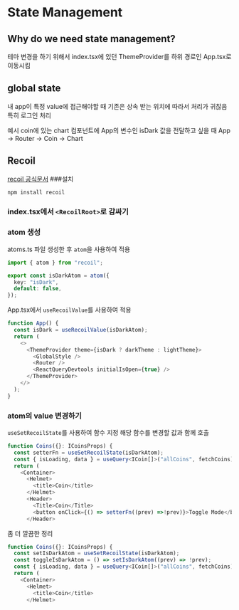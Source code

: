 # State Management

## Why do we need state management?

테마 변경을 하기 위해서 index.tsx에 있던 ThemeProvider를 하위 경로인 App.tsx로 이동시킴

## global state

내 app이 특정 value에 접근해야할 때
기존은 상속 받는 위치에 따라서 처리가 귀찮음
특히 로그인 처리

예시 coin에 있는 chart 컴포넌트에 App의 변수인 isDark 값을 전달하고 싶을 때
App -> Router -> Coin -> Chart

## Recoil

[recoil 공식문서](https://recoiljs.org/ko/) ###설치

```
npm install recoil
```

### index.tsx에서 `<RecoilRoot>`로 감싸기

### atom 생성

atoms.ts 파일 생성한 후 `atom`을 사용하여 적용

```ts
import { atom } from "recoil";

export const isDarkAtom = atom({
  key: "isDark",
  default: false,
});
```

App.tsx에서 `useRecoilValue`를 사용하여 적용

```ts
function App() {
  const isDark = useRecoilValue(isDarkAtom);
  return (
    <>
      <ThemeProvider theme={isDark ? darkTheme : lightTheme}>
        <GlobalStyle />
        <Router />
        <ReactQueryDevtools initialIsOpen={true} />
      </ThemeProvider>
    </>
  );
}
```

### atom의 value 변경하기

`useSetRecoilState`를 사용하여 함수 지정
해당 함수를 변경할 값과 함께 호출

```ts
function Coins({}: ICoinsProps) {
  const setterFn = useSetRecoilState(isDarkAtom);
  const { isLoading, data } = useQuery<ICoin[]>("allCoins", fetchCoins);
  return (
    <Container>
      <Helmet>
        <title>Coin</title>
      </Helmet>
      <Header>
        <Title>Coin</Title>
        <button onClick={() => setterFn((prev) =>!prev)}>Toggle Mode</button>
      </Header>
```

좀 더 깔끔한 정리

```ts
function Coins({}: ICoinsProps) {
  const setIsDarkAtom = useSetRecoilState(isDarkAtom);
  const toggleIsDarkAtom = () => setIsDarkAtom((prev) => !prev);
  const { isLoading, data } = useQuery<ICoin[]>("allCoins", fetchCoins);
  return (
    <Container>
      <Helmet>
        <title>Coin</title>
      </Helmet>
```
